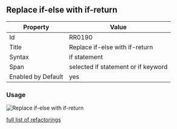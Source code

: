 ## Replace if-else with if-return

Property | Value
--- | --- 
Id | RR0190
Title | Replace if\-else with if\-return
Syntax | if statement
Span | selected if statement or if keyword
Enabled by Default | yes

### Usage

![Replace if\-else with if\-return](../../images/refactorings/ReplaceIfElseWithIfReturn.png)

[full list of refactorings](Refactorings.md)

